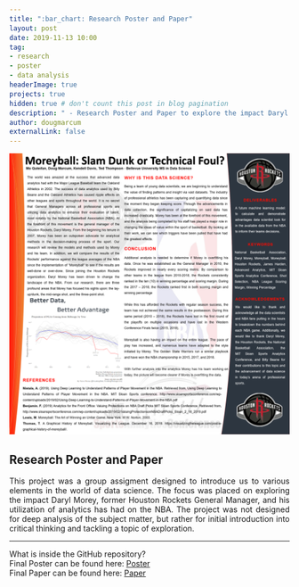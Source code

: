 ```yaml
---
title: ":bar_chart: Research Poster and Paper"
layout: post
date: 2019-11-13 10:00
tag: 
- research
- poster
- data analysis
headerImage: true
projects: true
hidden: true # don't count this post in blog pagination
description: " - Research Poster and Paper to explore the impact Daryl Morey has had on the NBA."
author: dougmarcum
externalLink: false
---
```


![Screenshot](/assets/images/poster.png)

## Research Poster and Paper    

<p align="justify">This project was a group assigment designed to introduce us to various elements in the world of data science. The focus was placed on exploring the impact Daryl Morey, former Houston Rockets General Manager, and his utilization of analytics has had on the NBA. The project was not designed for deep analysis of the subject matter, but rather for initial introduction into critical thinking and tackling a topic of exploration.</p>  

---

What is inside the GitHub repository?  
Final Poster can be found here: [Poster](https://github.com/MarcumDoug/DSC500_Research_Paper_and_Poster/blob/main/DSC%20500%20Final%20Poster.pdf)  
Final Paper can be found here: [Paper](https://github.com/MarcumDoug/DSC500_Research_Paper_and_Poster/blob/main/DSC%20500%20Final%20Extended%20Abstract.pdf)
